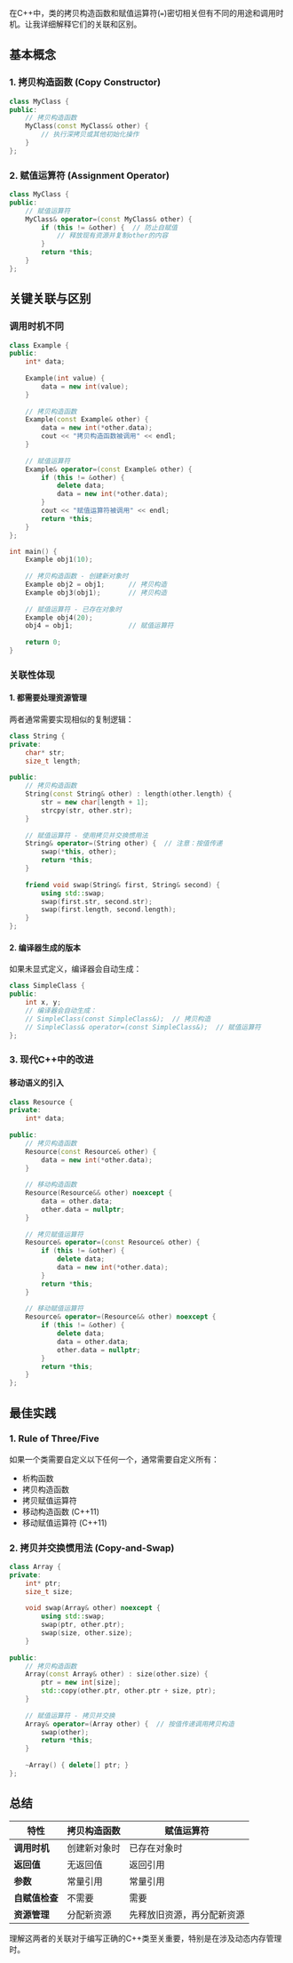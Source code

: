 在C++中，类的拷贝构造函数和赋值运算符(`=`)密切相关但有不同的用途和调用时机。让我详细解释它们的关联和区别。

## 基本概念

### 1. 拷贝构造函数 (Copy Constructor)
```cpp
class MyClass {
public:
    // 拷贝构造函数
    MyClass(const MyClass& other) {
        // 执行深拷贝或其他初始化操作
    }
};
```

### 2. 赋值运算符 (Assignment Operator)
```cpp
class MyClass {
public:
    // 赋值运算符
    MyClass& operator=(const MyClass& other) {
        if (this != &other) {  // 防止自赋值
            // 释放现有资源并复制other的内容
        }
        return *this;
    }
};
```

## 关键关联与区别

### 调用时机不同

```cpp
class Example {
public:
    int* data;
    
    Example(int value) {
        data = new int(value);
    }
    
    // 拷贝构造函数
    Example(const Example& other) {
        data = new int(*other.data);
        cout << "拷贝构造函数被调用" << endl;
    }
    
    // 赋值运算符
    Example& operator=(const Example& other) {
        if (this != &other) {
            delete data;
            data = new int(*other.data);
        }
        cout << "赋值运算符被调用" << endl;
        return *this;
    }
};

int main() {
    Example obj1(10);
    
    // 拷贝构造函数 - 创建新对象时
    Example obj2 = obj1;      // 拷贝构造
    Example obj3(obj1);       // 拷贝构造
    
    // 赋值运算符 - 已存在对象时
    Example obj4(20);
    obj4 = obj1;              // 赋值运算符
    
    return 0;
}
```

### 关联性体现

#### 1. 都需要处理资源管理
两者通常需要实现相似的复制逻辑：

```cpp
class String {
private:
    char* str;
    size_t length;
    
public:
    // 拷贝构造函数
    String(const String& other) : length(other.length) {
        str = new char[length + 1];
        strcpy(str, other.str);
    }
    
    // 赋值运算符 - 使用拷贝并交换惯用法
    String& operator=(String other) {  // 注意：按值传递
        swap(*this, other);
        return *this;
    }
    
    friend void swap(String& first, String& second) {
        using std::swap;
        swap(first.str, second.str);
        swap(first.length, second.length);
    }
};
```

#### 2. 编译器生成的版本
如果未显式定义，编译器会自动生成：

```cpp
class SimpleClass {
public:
    int x, y;
    // 编译器会自动生成：
    // SimpleClass(const SimpleClass&);  // 拷贝构造
    // SimpleClass& operator=(const SimpleClass&);  // 赋值运算符
};
```

### 3. 现代C++中的改进

#### 移动语义的引入
```cpp
class Resource {
private:
    int* data;
    
public:
    // 拷贝构造函数
    Resource(const Resource& other) {
        data = new int(*other.data);
    }
    
    // 移动构造函数
    Resource(Resource&& other) noexcept {
        data = other.data;
        other.data = nullptr;
    }
    
    // 拷贝赋值运算符
    Resource& operator=(const Resource& other) {
        if (this != &other) {
            delete data;
            data = new int(*other.data);
        }
        return *this;
    }
    
    // 移动赋值运算符
    Resource& operator=(Resource&& other) noexcept {
        if (this != &other) {
            delete data;
            data = other.data;
            other.data = nullptr;
        }
        return *this;
    }
};
```

## 最佳实践

### 1. Rule of Three/Five
如果一个类需要自定义以下任何一个，通常需要自定义所有：

- 析构函数
- 拷贝构造函数
- 拷贝赋值运算符
- 移动构造函数 (C++11)
- 移动赋值运算符 (C++11)

### 2. 拷贝并交换惯用法 (Copy-and-Swap)
```cpp
class Array {
private:
    int* ptr;
    size_t size;
    
    void swap(Array& other) noexcept {
        using std::swap;
        swap(ptr, other.ptr);
        swap(size, other.size);
    }
    
public:
    // 拷贝构造函数
    Array(const Array& other) : size(other.size) {
        ptr = new int[size];
        std::copy(other.ptr, other.ptr + size, ptr);
    }
    
    // 赋值运算符 - 拷贝并交换
    Array& operator=(Array other) {  // 按值传递调用拷贝构造
        swap(other);
        return *this;
    }
    
    ~Array() { delete[] ptr; }
};
```

## 总结

| 特性 | 拷贝构造函数 | 赋值运算符 |
|------|-------------|------------|
| **调用时机** | 创建新对象时 | 已存在对象时 |
| **返回值** | 无返回值 | 返回引用 |
| **参数** | 常量引用 | 常量引用 |
| **自赋值检查** | 不需要 | 需要 |
| **资源管理** | 分配新资源 | 先释放旧资源，再分配新资源 |

理解这两者的关联对于编写正确的C++类至关重要，特别是在涉及动态内存管理时。